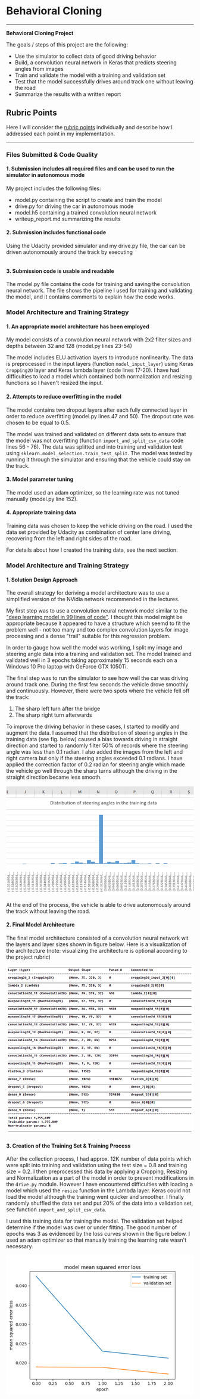 # **Behavioral Cloning** 

---

**Behavioral Cloning Project**

The goals / steps of this project are the following:

* Use the simulator to collect data of good driving behavior
* Build, a convolution neural network in Keras that predicts steering angles from images
* Train and validate the model with a training and validation set
* Test that the model successfully drives around track one without leaving the road
* Summarize the results with a written report


[//]: # (Image References)

[model-visualization]: ./writeup-images/model-visualization.png "Model Visualization"
[loss-curves]: ./writeup-images/loss-curves.png "Loss curves"
[steering-data-distrib]: ./writeup-images/steering-data-distrib.png "Steering angle distribution"

## Rubric Points
Here I will consider the [rubric points](https://review.udacity.com/#!/rubrics/432/view) individually and describe how I addressed each point in my implementation.  

---
### Files Submitted & Code Quality

#### 1. Submission includes all required files and can be used to run the simulator in autonomous mode

My project includes the following files:

* model.py containing the script to create and train the model
* drive.py for driving the car in autonomous mode
* model.h5 containing a trained convolution neural network 
* writeup_report.md summarizing the results

#### 2. Submission includes functional code

Using the Udacity provided simulator and my drive.py file, the car can be driven autonomously around the track by executing 

```python drive.py model.h5
```

#### 3. Submission code is usable and readable

The model.py file contains the code for training and saving the convolution neural network. The file shows the pipeline I used for training and validating the model, and it contains comments to explain how the code works.

### Model Architecture and Training Strategy

#### 1. An appropriate model architecture has been employed

My model consists of a convolution neural network with 2x2 filter sizes and depths between 32 and 128 (model.py lines 23-54) 

The model includes ELU activation layers to introduce nonlinearity. The data is preprocessed in the input layers (function ``model_input_layer``) using Keras ``Cropping2D`` layer and Keras lambda layer (code lines 17-20). I have had difficulties to load a model which contained both normalization and resizing functions so I haven't resized the input. 

#### 2. Attempts to reduce overfitting in the model

The model contains two dropout layers after each fully connected layer in order to reduce overfitting (model.py lines 47 and 50). The dropout rate was chosen to be equal to 0.5.

The model was trained and validated on different data sets to ensure that the model was not overfitting (function ``import_and_split_csv_data`` code lines 56 - 76). The data was splitted and into training and validation test using ``sklearn.model_selection.train_test_split``. The model was tested by running it through the simulator and ensuring that the vehicle could stay on the track.

#### 3. Model parameter tuning

The model used an adam optimizer, so the learning rate was not tuned manually (model.py line 152).

#### 4. Appropriate training data

Training data was chosen to keep the vehicle driving on the road. I used the data set provided by Udacity as combination of center lane driving, recovering from the left and right sides of the road.

For details about how I created the training data, see the next section.

### Model Architecture and Training Strategy

#### 1. Solution Design Approach

The overall strategy for deriving a model architecture was to use a simplified version of the NVidia network recommended in the lectures.

My first step was to use a convolution neural network model similar to the ["deep learning model in 99 lines of code"](https://blog.coast.ai/training-a-deep-learning-model-to-steer-a-car-in-99-lines-of-code-ba94e0456e6a). I thought this model might be appropriate because it appeared to have a structure which seemd to fit the problem well - not too many and too complex convolution layers for image processing and a dense "trail" suitable for this regression problem.

In order to gauge how well the model was working, I split my image and steering angle data into a training and validation set. The model trained and validated well in 3 epochs taking approximately 15 seconds each on a Windows 10 Pro laptop with GeForce GTX 1050Ti.

The final step was to run the simulator to see how well the car was driving around track one. During the first few seconds the vehicle drove smoothly and continuously. However, there were two spots where the vehicle fell off the track:

1. The sharp left turn after the bridge
2. The sharp right turn afterwards

To improve the driving behavior in these cases, I started to modify and augment the data. I assumed that the distribution of steering angles in the training data (see fig. below) caused a bias towards driving in straight direction and started to randomly filter 50% of records where the steering angle was less than 0.1 radian. I also added the images from the left and right camera but only if the steering angles exceeded 0.1 radians. I have applied the correction factor of 0.2 radian for steering angle which made the vehicle go well through the sharp turns although the driving in the straight direction became less smooth.

![Distribution of steering angles in the training data set][steering-data-distrib]

At the end of the process, the vehicle is able to drive autonomously around the track without leaving the road.

#### 2. Final Model Architecture

The final model architecture consisted of a convolution neural network wit the layers and layer sizes shown in figure below. Here is a visualization of the architecture (note: visualizing the architecture is optional according to the project rubric)

![Visualization of the architecture][model-visualization]

#### 3. Creation of the Training Set & Training Process

After the collection process, I had approx. 12K number of data points which were split into training and validation using the test size = 0.8 and training size = 0.2. I then preprocessed this data by applying a Cropping, Resizing and Normalization as a part of the model in order to prevent modifications in the ``drive.py`` module. However I have encountered difficulties with loading a model which used the ``resize`` function in the Lambda layer. Keras could not load the model although the training went quicker and smoother. I finally randomly shuffled the data set and put 20% of the data into a validation set, see function ``import_and_split_csv_data``.

I used this training data for training the model. The validation set helped determine if the model was over or under fitting. The good number of epochs was 3 as evidenced by the loss curves shown in the figure below. I used an adam optimizer so that manually training the learning rate wasn't necessary.

![Loss curve after 3 epochs during the training of the model][loss-curves]